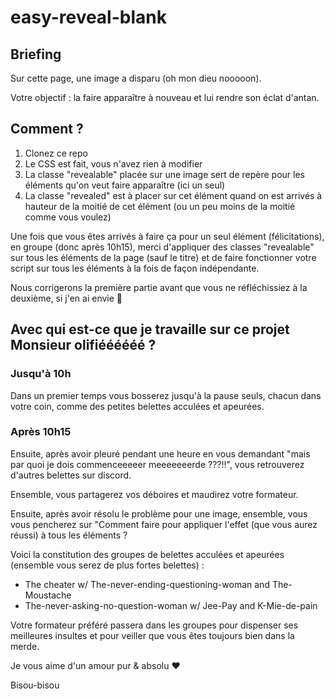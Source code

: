 # easy-reveal-blank

## Briefing

Sur cette page, une image a disparu (oh mon dieu nooooon).

Votre objectif : la faire apparaître à nouveau et lui rendre son éclat d'antan.

## Comment ?

1. Clonez ce repo
2. Le CSS est fait, vous n'avez rien à modifier
3. La classe "revealable" placée sur une image sert de repère pour les éléments qu'on veut faire apparaître (ici un seul)
4. La classe "revealed" est à placer sur cet élément quand on est arrivés à hauteur de la moitié de cet élément (ou un peu moins de la moitié comme vous voulez)

Une fois que vous êtes arrivés à faire ça pour un seul élément (félicitations), en groupe (donc après 10h15), merci d'appliquer des classes "revealable" sur tous les éléments de la page (sauf le titre) et de faire fonctionner votre script sur tous les éléments à la fois de façon indépendante.

Nous corrigerons la première partie avant que vous ne réfléchissiez à la deuxième, si j'en ai envie 👼

## Avec qui est-ce que je travaille sur ce projet Monsieur olifiéééééé ?

### Jusqu'à 10h
Dans un premier temps vous bosserez jusqu'à la pause seuls, chacun dans votre coin, comme des petites belettes acculées et apeurées.

### Après 10h15
Ensuite, après avoir pleuré pendant une heure en vous demandant "mais par quoi je dois commenceeeeer meeeeeeerde ???!!", vous retrouverez d'autres belettes sur discord.

Ensemble, vous partagerez vos déboires et maudirez votre formateur.

Ensuite, après avoir résolu le problème pour une image, ensemble, vous vous pencherez sur "Comment faire pour appliquer l'effet (que vous aurez réussi) à tous les éléments ?

Voici la constitution des groupes de belettes acculées et apeurées (ensemble vous serez de plus fortes belettes) :

* The cheater w/ The-never-ending-questioning-woman and The-Moustache
* The-never-asking-no-question-woman w/ Jee-Pay and K-Mie-de-pain

Votre formateur préféré passera dans les groupes pour dispenser ses meilleures insultes et pour veiller que vous êtes toujours bien dans la merde.

Je vous aime d'un amour pur & absolu ♥

Bisou-bisou